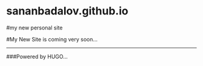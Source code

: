 # sananbadalov.github.io

#my new personal site

#My New Site is coming very soon...

____________________________________________________

###Powered by HUGO...
